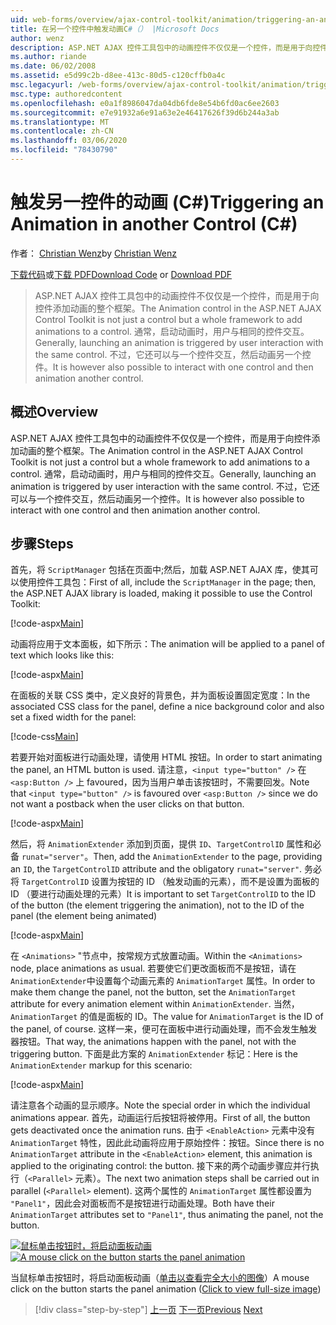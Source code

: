 ```yaml
---
uid: web-forms/overview/ajax-control-toolkit/animation/triggering-an-animation-in-another-control-cs
title: 在另一个控件中触发动画C#（） |Microsoft Docs
author: wenz
description: ASP.NET AJAX 控件工具包中的动画控件不仅仅是一个控件，而是用于向控件添加动画的整个框架。 通常，启动 。
ms.author: riande
ms.date: 06/02/2008
ms.assetid: e5d99c2b-d8ee-413c-80d5-c120cffb0a4c
msc.legacyurl: /web-forms/overview/ajax-control-toolkit/animation/triggering-an-animation-in-another-control-cs
msc.type: authoredcontent
ms.openlocfilehash: e0a1f8986047da04db6fde8e54b6fd0ac6ee2603
ms.sourcegitcommit: e7e91932a6e91a63e2e46417626f39d6b244a3ab
ms.translationtype: MT
ms.contentlocale: zh-CN
ms.lasthandoff: 03/06/2020
ms.locfileid: "78430790"
---
```

# <a name="triggering-an-animation-in-another-control-c"></a><span data-ttu-id="b860f-104">触发另一控件的动画 (C#)</span><span class="sxs-lookup"><span data-stu-id="b860f-104">Triggering an Animation in another Control (C#)</span></span>

<span data-ttu-id="b860f-105">作者： [Christian Wenz](https://github.com/wenz)</span><span class="sxs-lookup"><span data-stu-id="b860f-105">by [Christian Wenz](https://github.com/wenz)</span></span>

<span data-ttu-id="b860f-106">[下载代码](https://download.microsoft.com/download/f/9/a/f9a26acd-8df4-4484-8a18-199e4598f411/Animation8.cs.zip)或[下载 PDF](https://download.microsoft.com/download/6/7/1/6718d452-ff89-4d3f-a90e-c74ec2d636a3/animation8CS.pdf)</span><span class="sxs-lookup"><span data-stu-id="b860f-106">[Download Code](https://download.microsoft.com/download/f/9/a/f9a26acd-8df4-4484-8a18-199e4598f411/Animation8.cs.zip) or [Download PDF](https://download.microsoft.com/download/6/7/1/6718d452-ff89-4d3f-a90e-c74ec2d636a3/animation8CS.pdf)</span></span>

> <span data-ttu-id="b860f-107">ASP.NET AJAX 控件工具包中的动画控件不仅仅是一个控件，而是用于向控件添加动画的整个框架。</span><span class="sxs-lookup"><span data-stu-id="b860f-107">The Animation control in the ASP.NET AJAX Control Toolkit is not just a control but a whole framework to add animations to a control.</span></span> <span data-ttu-id="b860f-108">通常，启动动画时，用户与相同的控件交互。</span><span class="sxs-lookup"><span data-stu-id="b860f-108">Generally, launching an animation is triggered by user interaction with the same control.</span></span> <span data-ttu-id="b860f-109">不过，它还可以与一个控件交互，然后动画另一个控件。</span><span class="sxs-lookup"><span data-stu-id="b860f-109">It is however also possible to interact with one control and then animation another control.</span></span>

## <a name="overview"></a><span data-ttu-id="b860f-110">概述</span><span class="sxs-lookup"><span data-stu-id="b860f-110">Overview</span></span>

<span data-ttu-id="b860f-111">ASP.NET AJAX 控件工具包中的动画控件不仅仅是一个控件，而是用于向控件添加动画的整个框架。</span><span class="sxs-lookup"><span data-stu-id="b860f-111">The Animation control in the ASP.NET AJAX Control Toolkit is not just a control but a whole framework to add animations to a control.</span></span> <span data-ttu-id="b860f-112">通常，启动动画时，用户与相同的控件交互。</span><span class="sxs-lookup"><span data-stu-id="b860f-112">Generally, launching an animation is triggered by user interaction with the same control.</span></span> <span data-ttu-id="b860f-113">不过，它还可以与一个控件交互，然后动画另一个控件。</span><span class="sxs-lookup"><span data-stu-id="b860f-113">It is however also possible to interact with one control and then animation another control.</span></span>

## <a name="steps"></a><span data-ttu-id="b860f-114">步骤</span><span class="sxs-lookup"><span data-stu-id="b860f-114">Steps</span></span>

<span data-ttu-id="b860f-115">首先，将 `ScriptManager` 包括在页面中;然后，加载 ASP.NET AJAX 库，使其可以使用控件工具包：</span><span class="sxs-lookup"><span data-stu-id="b860f-115">First of all, include the `ScriptManager` in the page; then, the ASP.NET AJAX library is loaded, making it possible to use the Control Toolkit:</span></span>

[!code-aspx[Main](triggering-an-animation-in-another-control-cs/samples/sample1.aspx)]

<span data-ttu-id="b860f-116">动画将应用于文本面板，如下所示：</span><span class="sxs-lookup"><span data-stu-id="b860f-116">The animation will be applied to a panel of text which looks like this:</span></span>

[!code-aspx[Main](triggering-an-animation-in-another-control-cs/samples/sample2.aspx)]

<span data-ttu-id="b860f-117">在面板的关联 CSS 类中，定义良好的背景色，并为面板设置固定宽度：</span><span class="sxs-lookup"><span data-stu-id="b860f-117">In the associated CSS class for the panel, define a nice background color and also set a fixed width for the panel:</span></span>

[!code-css[Main](triggering-an-animation-in-another-control-cs/samples/sample3.css)]

<span data-ttu-id="b860f-118">若要开始对面板进行动画处理，请使用 HTML 按钮。</span><span class="sxs-lookup"><span data-stu-id="b860f-118">In order to start animating the panel, an HTML button is used.</span></span> <span data-ttu-id="b860f-119">请注意，`<input type="button" />` 在 `<asp:Button />` 上 favoured，因为当用户单击该按钮时，不需要回发。</span><span class="sxs-lookup"><span data-stu-id="b860f-119">Note that `<input type="button" />` is favoured over `<asp:Button />` since we do not want a postback when the user clicks on that button.</span></span>

[!code-aspx[Main](triggering-an-animation-in-another-control-cs/samples/sample4.aspx)]

<span data-ttu-id="b860f-120">然后，将 `AnimationExtender` 添加到页面，提供 `ID`、`TargetControlID` 属性和必备 `runat="server"`。</span><span class="sxs-lookup"><span data-stu-id="b860f-120">Then, add the `AnimationExtender` to the page, providing an `ID`, the `TargetControlID` attribute and the obligatory `runat="server"`.</span></span> <span data-ttu-id="b860f-121">务必将 `TargetControlID` 设置为按钮的 ID （触发动画的元素），而不是设置为面板的 ID （要进行动画处理的元素）</span><span class="sxs-lookup"><span data-stu-id="b860f-121">It is important to set `TargetControlID` to the ID of the button (the element triggering the animation), not to the ID of the panel (the element being animated)</span></span>

[!code-aspx[Main](triggering-an-animation-in-another-control-cs/samples/sample5.aspx)]

<span data-ttu-id="b860f-122">在 `<Animations>` "节点中，按常规方式放置动画。</span><span class="sxs-lookup"><span data-stu-id="b860f-122">Within the `<Animations>` node, place animations as usual.</span></span> <span data-ttu-id="b860f-123">若要使它们更改面板而不是按钮，请在 `AnimationExtender`中设置每个动画元素的 `AnimationTarget` 属性。</span><span class="sxs-lookup"><span data-stu-id="b860f-123">In order to make them change the panel, not the button, set the `AnimationTarget` attribute for every animation element within `AnimationExtender`.</span></span> <span data-ttu-id="b860f-124">当然，`AnimationTarget` 的值是面板的 ID。</span><span class="sxs-lookup"><span data-stu-id="b860f-124">The value for `AnimationTarget` is the ID of the panel, of course.</span></span> <span data-ttu-id="b860f-125">这样一来，便可在面板中进行动画处理，而不会发生触发器按钮。</span><span class="sxs-lookup"><span data-stu-id="b860f-125">That way, the animations happen with the panel, not with the triggering button.</span></span> <span data-ttu-id="b860f-126">下面是此方案的 `AnimationExtender` 标记：</span><span class="sxs-lookup"><span data-stu-id="b860f-126">Here is the `AnimationExtender` markup for this scenario:</span></span>

[!code-aspx[Main](triggering-an-animation-in-another-control-cs/samples/sample6.aspx)]

<span data-ttu-id="b860f-127">请注意各个动画的显示顺序。</span><span class="sxs-lookup"><span data-stu-id="b860f-127">Note the special order in which the individual animations appear.</span></span> <span data-ttu-id="b860f-128">首先，动画运行后按钮将被停用。</span><span class="sxs-lookup"><span data-stu-id="b860f-128">First of all, the button gets deactivated once the animation runs.</span></span> <span data-ttu-id="b860f-129">由于 `<EnableAction>` 元素中没有 `AnimationTarget` 特性，因此此动画将应用于原始控件：按钮。</span><span class="sxs-lookup"><span data-stu-id="b860f-129">Since there is no `AnimationTarget` attribute in the `<EnableAction>` element, this animation is applied to the originating control: the button.</span></span> <span data-ttu-id="b860f-130">接下来的两个动画步骤应并行执行（`<Parallel>` 元素）。</span><span class="sxs-lookup"><span data-stu-id="b860f-130">The next two animation steps shall be carried out in parallel (`<Parallel>` element).</span></span> <span data-ttu-id="b860f-131">这两个属性的 `AnimationTarget` 属性都设置为 `"Panel1"`，因此会对面板而不是按钮进行动画处理。</span><span class="sxs-lookup"><span data-stu-id="b860f-131">Both have their `AnimationTarget` attributes set to `"Panel1"`, thus animating the panel, not the button.</span></span>

<span data-ttu-id="b860f-132">[![鼠标单击按钮时，将启动面板动画](triggering-an-animation-in-another-control-cs/_static/image2.png)](triggering-an-animation-in-another-control-cs/_static/image1.png)</span><span class="sxs-lookup"><span data-stu-id="b860f-132">[![A mouse click on the button starts the panel animation](triggering-an-animation-in-another-control-cs/_static/image2.png)](triggering-an-animation-in-another-control-cs/_static/image1.png)</span></span>

<span data-ttu-id="b860f-133">当鼠标单击按钮时，将启动面板动画（[单击以查看完全大小的图像](triggering-an-animation-in-another-control-cs/_static/image3.png)）</span><span class="sxs-lookup"><span data-stu-id="b860f-133">A mouse click on the button starts the panel animation ([Click to view full-size image](triggering-an-animation-in-another-control-cs/_static/image3.png))</span></span>

> [!div class="step-by-step"]
> <span data-ttu-id="b860f-134">[上一页](disabling-actions-during-animation-cs.md)
> [下一页](modifying-animations-from-the-server-side-cs.md)</span><span class="sxs-lookup"><span data-stu-id="b860f-134">[Previous](disabling-actions-during-animation-cs.md)
[Next](modifying-animations-from-the-server-side-cs.md)</span></span>
